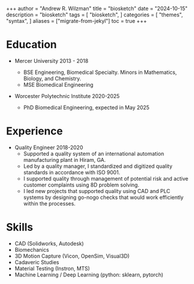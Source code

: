 +++
author = "Andrew R. Wilzman"
title = "biosketch"
date = "2024-10-15"
description = "biosketch"
tags = [
    "biosketch",
]
categories = [
    "themes",
    "syntax",
]
aliases = ["migrate-from-jekyl"]
toc = true
+++

# Education

* Mercer University 2013 - 2018
	* BSE Engineering, Biomedical Specialty. Minors in Mathematics, Biology, and Chemistry.
	* MSE Biomedical Engineering
	
* Worcester Polytechnic Institute 2020-2025
	* PhD Biomedical Engineering, expected in May 2025

# Experience

* Quality Engineer 2018-2020
	* Supported a quality system of an international automation manufacturing plant in Hiram, GA.
	* Led by a quality manager, I standardized and digitized quality standards in accordance with ISO 9001.
	* I supported quality through management of potential risk and active customer complaints using 8D problem solving.
	* I led new projects that supported quality using CAD and PLC systems by designing go-nogo checks that would work efficiently within the processes.

# Skills

* CAD (Solidworks, Autodesk)
* Biomechanics
* 3D Motion Capture (Vicon, OpenSim, Visual3D)
* Cadaveric Studies
* Material Testing (Instron, MTS)
* Machine Learning / Deep Learning (python: sklearn, pytorch)